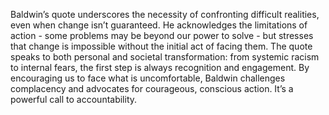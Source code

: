 Baldwin’s quote underscores the necessity of confronting difficult realities, even when 
change isn’t guaranteed. He acknowledges the limitations of action - some problems may be 
beyond our power to solve - but stresses that change is impossible without the initial act of 
facing them. The quote speaks to both personal and societal transformation: from systemic 
racism to internal fears, the first step is always recognition and engagement. By encouraging 
us to face what is uncomfortable, Baldwin challenges complacency and advocates for 
courageous, conscious action. It’s a powerful call to accountability. 